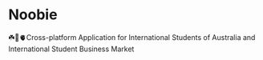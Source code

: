 # Noobie
☘️🚀🫀Cross-platform Application for International Students of Australia and International Student Business Market
